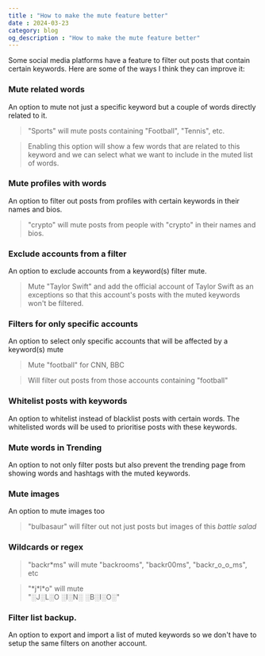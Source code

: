 ```yaml
---
title : "How to make the mute feature better"
date : 2024-03-23
category: blog
og_description : "How to make the mute feature better"
---
```


Some social media platforms have a feature to filter out posts that contain certain keywords. Here are some of the ways I think they can improve it:

### Mute related words
An option to mute not just a specific keyword but a couple of words directly related to it.
   
  > "Sports" will mute posts containing "Football", "Tennis", etc.

  > Enabling this option will show a few words that are related to this keyword and we can select what we want to include in the muted list of words.
	
### Mute profiles with words
An option to filter out posts from profiles with certain keywords in their names and bios. 
> "crypto" will mute posts from people with "crypto" in their names and bios.

### Exclude accounts from a filter
An option to exclude accounts from a keyword(s) filter mute.
 > Mute "Taylor Swift" and add the official account of Taylor Swift as an exceptions so that this account's posts with the muted keywords won't be filtered.

### Filters for only specific accounts
An option to select only specific accounts that will be affected by a keyword(s) mute

> Mute "football" for CNN, BBC

> Will filter out posts from those accounts containing "football"


### Whitelist posts with keywords
An option to whitelist instead of blacklist posts with certain words. The whitelisted words will be used to prioritise posts with these keywords.

### Mute words in Trending
An option to not only filter posts but also prevent the trending page from showing words and hashtags with the muted keywords.  

### Mute images
An option to mute images too
> "bulbasaur" will filter out not just posts but images of this *battle salad*
 
### Wildcards or regex
> "backr\*ms" will mute "backrooms", "backr00ms", "backr\_o\_o\_ms", etc

> "\*j\*l\*o" will mute \
> "░J░L░O ░I░N░ ░B░I░O░"

### Filter list backup.
An option to export and import a list of muted keywords so we don't have to setup the same filters on another account.

<!--
### AI powered mute
Example: Pick a topic and 
  
> Topic: **Pokemon**\
> Specification:"bug types"\
> Mutes posts that contain the names of this miserable pokemon type.
   
 > Topic: **Football**\
 > Specification: "player names"\
 > Mutes posts containing football player names.
          
 > Topic: **News**
 > Specification: "Australia", "watermelons from Britain"\
 > Mutes posts from news pages that are about Australia or watermelons from Britain.
This one is a wild suggestion that is probably hard to implement and can cause way too many issues.       

-->